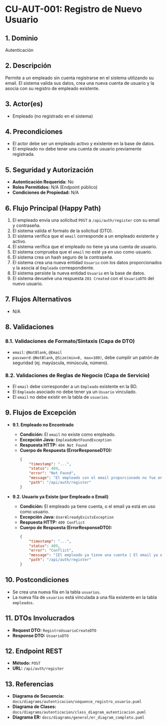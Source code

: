 # CU-AUT-001: Registro de Nuevo Usuario

## 1. Dominio
Autenticación

## 2. Descripción
Permite a un empleado sin cuenta registrarse en el sistema utilizando su email. El sistema valida sus datos, crea una nueva cuenta de usuario y la asocia con su registro de empleado existente.

## 3. Actor(es)
*   Empleado (no registrado en el sistema)

## 4. Precondiciones
*   El actor debe ser un empleado activo y existente en la base de datos.
*   El empleado no debe tener una cuenta de usuario previamente registrada.

## 5. Seguridad y Autorización
*   **Autenticación Requerida:** No
*   **Roles Permitidos:** N/A (Endpoint público)
*   **Condiciones de Propiedad:** N/A

## 6. Flujo Principal (Happy Path)
1.  El empleado envía una solicitud `POST` a `/api/auth/register` con su email y contraseña.
2.  El sistema valida el formato de la solicitud (DTO).
3.  El sistema verifica que el `email` corresponde a un empleado existente y activo.
4.  El sistema verifica que el empleado no tiene ya una cuenta de usuario.
5.  El sistema comprueba que el `email` no esté ya en uso como usuario.
6.  El sistema crea un hash seguro de la contraseña.
7.  El sistema crea una nueva entidad `Usuario` con los datos proporcionados y la asocia al `Empleado` correspondiente.
8.  El sistema persiste la nueva entidad `Usuario` en la base de datos.
9.  El sistema devuelve una respuesta `201 Created` con el `UsuarioDTO` del nuevo usuario.

## 7. Flujos Alternativos
*   N/A

## 8. Validaciones

### 8.1. Validaciones de Formato/Sintaxis (Capa de DTO)
*   `email`: `@NotBlank`, `@Email`
*   `password`: `@NotBlank`, `@Size(min=8, max=100)`, debe cumplir un patrón de seguridad (ej. mayúscula, minúscula, número).

### 8.2. Validaciones de Reglas de Negocio (Capa de Servicio)
*   El `email` debe corresponder a un `Empleado` existente en la BD.
*   El `Empleado` asociado no debe tener ya un `Usuario` vinculado.
*   El `email` no debe existir en la tabla de `usuarios`.

## 9. Flujos de Excepción

*   **9.1. Empleado no Encontrado**
    *   **Condición:** El `email` no existe como empleado.
    *   **Excepción Java:** `EmpleadoNotFoundException`
    *   **Respuesta HTTP:** `404 Not Found`
    *   **Cuerpo de Respuesta (ErrorResponseDTO):**
        ```json
        {
            "timestamp": "...",
            "status": 404,
            "error": "Not Found",
            "message": "El empleado con el email proporcionado no fue encontrado.",
            "path": "/api/auth/register"
        }
        ```

*   **9.2. Usuario ya Existe (por Empleado o Email)**
    *   **Condición:** El empleado ya tiene cuenta, o el email ya está en uso como usuario.
    *   **Excepción Java:** `UserAlreadyExistsException`
    *   **Respuesta HTTP:** `409 Conflict`
    *   **Cuerpo de Respuesta (ErrorResponseDTO):**
        ```json
        {
            "timestamp": "...",
            "status": 409,
            "error": "Conflict",
            "message": "[El empleado ya tiene una cuenta | El email ya está en uso]",
            "path": "/api/auth/register"
        }
        ```

## 10. Postcondiciones
*   Se crea una nueva fila en la tabla `usuarios`.
*   La nueva fila de `usuarios` está vinculada a una fila existente en la tabla `empleados`.

## 11. DTOs Involucrados
*   **Request DTO:** `RegistroUsuarioCreateDTO`
*   **Response DTO:** `UsuarioDTO`

## 12. Endpoint REST
*   **Método:** `POST`
*   **URL:** `/api/auth/register`

## 13. Referencias
*   **Diagrama de Secuencia:** `docs/diagrams/autenticacion/sequence_registro_usuario.puml`
*   **Diagrama de Clases:** `docs/diagrams/autenticacion/class_diagram_autenticacion.puml`
*   **Diagrama ER:** `docs/diagrams/general/er_diagram_completo.puml`
